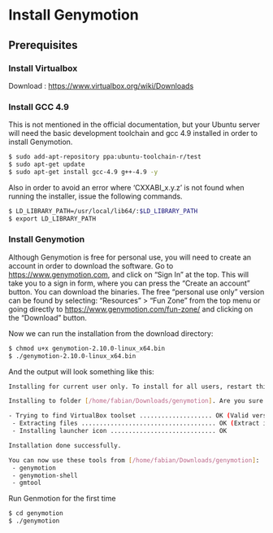 # Install Genymotion

## Prerequisites
### Install Virtualbox
Download : https://www.virtualbox.org/wiki/Downloads

### Install GCC 4.9
This is not mentioned in the official documentation, but your Ubuntu server will need the basic development toolchain and gcc 4.9 installed in order to install Genymotion.
```bash
$ sudo add-apt-repository ppa:ubuntu-toolchain-r/test
$ sudo apt-get update
$ sudo apt-get install gcc-4.9 g++-4.9 -y
```
Also in order to avoid an error where ‘CXXABI_x.y.z’ is not found when running the installer, issue the following commands.
```bash
$ LD_LIBRARY_PATH=/usr/local/lib64/:$LD_LIBRARY_PATH
$ export LD_LIBRARY_PATH
```

### Install Genymotion
Although Genymotion is free for personal use, you will need to create an account in order to download the software.  Go to https://www.genymotion.com, and click on “Sign In” at the top.  This will take you to a sign in form, where you can press the “Create an account” button.
You can download the binaries.  The free “personal use only” version can be found by selecting: “Resources” > “Fun Zone” from the top menu or going directly to https://www.genymotion.com/fun-zone/ and clicking on the “Download” button.

Now we can run the installation from the download directory:
```bash
$ chmod u+x genymotion-2.10.0-linux_x64.bin
$ ./genymotion-2.10.0-linux_x64.bin
```
And the output will look something like this:
```bash
Installing for current user only. To install for all users, restart this installer as root.

Installing to folder [/home/fabian/Downloads/genymotion]. Are you sure [y/n] ?

- Trying to find VirtualBox toolset .................... OK (Valid version of VirtualBox found: 5.1.18r114002)
 - Extracting files ..................................... OK (Extract into: [/home/fabian/Downloads/genymotion])
 - Installing launcher icon ............................. OK

Installation done successfully.

You can now use these tools from [/home/fabian/Downloads/genymotion]:
 - genymotion
 - genymotion-shell
 - gmtool
```

Run Genmotion for the first time
```bash
$ cd genymotion
$ ./genymotion
```

